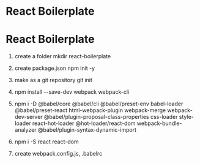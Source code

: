 # React Boilerplate

# React Boilerplate

1. create a folder
    mkdir react-boilerplate

2. create package.json
    npm init -y

3. make as a git repository
    git init

4. npm install --save-dev webpack webpack-cli

5. npm i -D @babel/core @babel/cli @babel/preset-env babel-loader @babel/preset-react html-webpack-plugin webpack-merge webpack-dev-server @babel/plugin-proposal-class-properties css-loader style-loader react-hot-loader @hot-loader/react-dom webpack-bundle-analyzer @babel/plugin-syntax-dynamic-import

6. npm i -S react react-dom

7. create webpack.config.js, .babelrc


<!-- 1. create a folder
    mkdir react-boilerplate

2. create package.json
    npm init -y

3. make as a git repository
    git init

4. git add and git commit

5. create a remote repository

6. git remote add origin "remote url"

7. git push origin master

8. make a webpack bundle
    npm install --save-dev webpack webpack-cli

9. bundle to production, webpack will bundle to dist/main.js file (minify production file)
    node_modules/.bin/webpack

10. add script to package.json, so we don't have to type the path to run webpack
    "build": "webpack"

    type: npm run build

11. build with development mode (bundle to dist/main.js of unminified file)
    npm run build -- --mode development

12. create .gitignore file

13. create a webpack configuration file: webpack.config.js

14. install babel
    npm i -D @babel/core @babel/cli @babel/preset-env

15. to run babel in a command line
    $(npm bin)/babel ./src/greet.js --presets=@babel/preset-env

    $(npm bin) refer to path node_modules/.bin
    --presets=@babel/preset-env option will transform es6 syntax to older javascript syntax (so can be run / compatible for old browser)

16. configure webpack to load javascript files through babel with babel-loader
    install babel-loader
    npm i -D babel-loader

17. add babel-loader to webpack configuration file (webpack.config.js)

18. configure babel for React
    npm i -S react react-dom 
    npm i -D @babel/preset-react

19. add @babel/preset-react to babel-loader presets in webpack.config.js

20. inject a javascript bundle into HTML 
    npm i -D html-webpack-plugin

21. add the html-webpack-plugin to webpack.config.js

22. add webpack watch mode into script in package.json (so everytime we make changes the webpack will run build automatically)
    "dev": "webpack --watch --mode development"

23. create seperate webpack configs for development and production with webpack-merge
    npm i -D webpack-merge

23. create three webpack config for base, development, production

24. update package.json script for webpack.config.dev.js and webpack.config.prod.js
    "build": "webpack --config webpack.config.prod.js"
    "dev": "webpack --watch --config webpack.config.dev.js"

25. run webpack bundle while developing with local server by installing webpack-dev-server
    npm i -D webpack-dev-server

26. change default 8080 port to other port by adding in webpack.config.dev.js
    devServer: {
        port: 9000  // setting the port to used
    }

27. add open flag to script webpack-dev-server in package.json
    webpack-dev-server --open --config webpack.config.dev.js

28. add source-map in webpack-config.dev.js for a better debugging
    devtool: 'source-map'

29. support proposed javascript features with @babel/plugin-proposal-class-properties
    plugins: ['@babel/plugin-proposal-class-properties'] // add in webpack.config.base.js

30. add css-loader and style-loader for importing css in javascript
    npm i -D css-loader style-loader

31. add in webpack.config.base.js
    {
    test: /\.css$/, // anything that end with .css
    use: ['css-loader', 'style-loader'],
    exclude: /node_modules/
    }

32. install react-hot-loader
    npm i -S react-hot-loader

    plugins: ['react-hot-loader/babel', '@babel/plugin-proposal-class-properties'] // add in webpack.config.base.js

    "dev:hot": "webpack-dev-server --open --hot --config webpack.config.dev.js", // add in package.json
 -->
